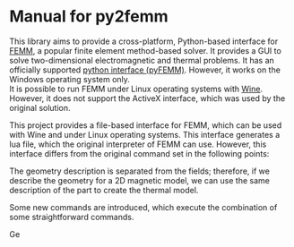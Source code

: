 # Manual for py2femm

This library aims to provide a cross-platform, Python-based interface for [FEMM](https://www.femm.info/wiki/HomePage), a
popular finite element method-based solver. It provides a GUI to solve two-dimensional electromagnetic and thermal
problems.
It has an officially supported [python interface (pyFEMM)](https://www.femm.info/wiki/pyFEMM). However, it works on the
Windows operating system only.  
It is possible to run FEMM under Linux operating systems with [Wine](https://www.winehq.org/). However, it does not
support the ActiveX interface, which was used by the original solution.

This project provides a file-based interface for FEMM, which can be used with Wine and under Linux operating systems.
This interface generates a lua file, which the original interpreter of FEMM can use. However, this interface differs
from the original command set in the following points:

The geometry description is separated from the fields; therefore, if we describe the geometry for a 2D magnetic model,
we can use the same description of the part to create the thermal model.

Some new commands are introduced, which execute the combination of some straightforward commands.


Ge